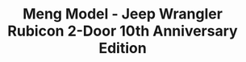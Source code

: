 ---
layout: product
title: "Meng Model - Jeep Wrangler Rubicon 2-Door 10th Anniversary Edition"
price: "6000" 
desc: "N/A"
img_path: "/assets/img/MM-CS-003.webp"
brand: "N/A"
available: false
special_offer: false
new: false
soon: false
cat: "010000"
subcat: "011000"
subsubcat: "0N/A"
sifra: "MM-CS-003"
popular: false
---